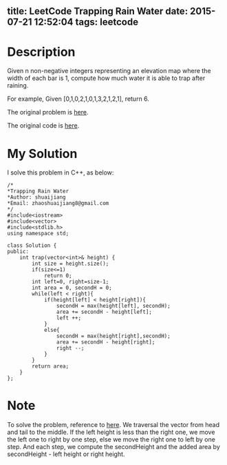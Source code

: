 title: LeetCode Trapping Rain Water
date: 2015-07-21 12:52:04
tags: leetcode
---


# Description
Given n non-negative integers representing an elevation map where the width of each bar is 1, compute how much water it is able to trap after raining.

For example, 
Given [0,1,0,2,1,0,1,3,2,1,2,1], return 6.

The original problem is [here](https://leetcode.com/problems/trapping-rain-water/ "Problem").

The original code is [here](https://github.com/shuaijiang/LeetCode/blob/master/TrappingRainWater.cpp "Code").
<!--more-->

# My Solution
I solve this problem in C++, as below:

	/*
	*Trapping Rain Water 
	*Author: shuaijiang
	*Email: zhaoshuaijiang8@gmail.com
	*/
	#include<iostream>
	#include<vector>
	#include<stdlib.h>
	using namespace std;
	
	class Solution {
	public:
	    int trap(vector<int>& height) {
	        int size = height.size();
	        if(size<=1) 
	        	return 0;
	        int left=0, right=size-1;
	        int area = 0, secondH = 0;
	        while(left < right){
	        	if(height[left] < height[right]){
	        		secondH = max(height[left], secondH);
	        		area += secondH - height[left];
	        		left ++;
	        	}
	        	else{
	        		secondH = max(height[right],secondH);
	        		area += secondH - height[right];
	        		right --;
	        	}
	        }
	        return area;
	    }
	};

# Note
To solve the problem, reference to  [here](http://www.xuebuyuan.com/1586534.html "Reference").  We traversal the vector from head and tail to the middle. If the left height is less than the right one, we move the left one to right by one step, else we move the right one to left by one step. And each step, we compute the secondHeight and the added area by secondHeight - left height or right height.  
